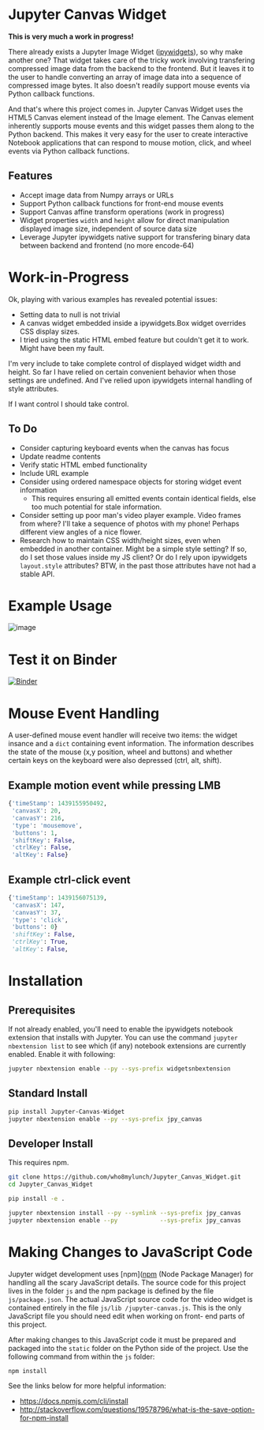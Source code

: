 # Jupyter Canvas Widget

**This is very much a work in progress!**

There already exists a Jupyter Image Widget ([ipywidgets](https://github.com/jupyter-widgets/ipywidgets)),
so why make another one?  That widget takes care of the tricky work involving transfering compressed
image data from the backend to the frontend.  But it leaves it to the user to handle converting an
array of image data into a sequence of compressed image bytes.  It also doesn't readily support
mouse events via Python callback functions.

And that's where this project comes in.  Jupyter Canvas Widget uses the HTML5 Canvas element
instead of the Image element.  The Canvas element inherently supports mouse events and this widget
passes them along to the Python backend.  This makes it very easy for the user to create
interactive Notebook applications that can respond to mouse motion, click, and wheel events via
Python callback functions.


## Features

- Accept image data from Numpy arrays or URLs
- Support Python callback functions for front-end mouse events
- Support Canvas affine transform operations (work in progress)
- Widget properties `width` and `height` allow for direct manipulation displayed image size,
  independent of source data size
- Leverage Jupyter ipywidgets native support for transfering binary data between backend and
  frontend (no more encode-64)

# Work-in-Progress

Ok, playing with various examples has revealed potential issues:
- Setting data to null is not trivial
- A canvas widget embedded inside a ipywidgets.Box widget overrides CSS display sizes.
- I tried using the static HTML embed feature but couldn't get it to work.  Might have been my fault.

I'm very include to take complete control of displayed widget width and height.  So far I have
relied on certain convenient behavior when those settings are undefined.  And I've relied upon
ipywidgets internal handling of style attributes.

If I want control I should take control.

## To Do
- Consider capturing keyboard events when the canvas has focus
- Update readme contents
- Verify static HTML embed functionality
- Include URL example
- Consider using ordered namespace objects for storing widget event information
    - This requires ensuring all emitted events contain identical fields, else too much potential
      for stale information.
- Consider setting up poor man's video player example.  Video frames from where?  I'll take a
  sequence of photos with my phone!  Perhaps different view angles of a nice flower.
- Research how to maintain CSS width/height sizes, even when embedded in another container. Might
  be a simple style setting?  If so, do I set those values inside my JS client?  Or do I rely
  upon ipywidgets `layout.style` attributes?  BTW, in the past those attributes have not had a stable
  API.

# Example Usage

![image](TBD)


# Test it on Binder

[![Binder](http://mybinder.org/badge.svg)](TBD)


# Mouse Event Handling

A user-defined mouse event handler will receive two items: the widget insance and a `dict`
containing event information.  The information describes the state of the mouse (x,y position,
wheel and buttons) and whether certain keys on the keyboard were also depressed (ctrl, alt, shift).

## Example motion event while pressing LMB

```py
{'timeStamp': 1439155950492,
 'canvasX': 20,
 'canvasY': 216,
 'type': 'mousemove',
 'buttons': 1,
 'shiftKey': False,
 'ctrlKey': False,
 'altKey': False}
```

## Example ctrl-click event

```py
{'timeStamp': 1439156075139,
 'canvasX': 147,
 'canvasY': 37,
 'type': 'click',
 'buttons': 0}
 'shiftKey': False,
 'ctrlKey': True,
 'altKey': False,
```


# Installation

## Prerequisites

If not already enabled, you'll need to enable the ipywidgets notebook extension that installs with
Jupyter.  You can use the command `jupyter nbextension list` to see which (if any) notebook
extensions are currently enabled.  Enable it with following:

```bash
jupyter nbextension enable --py --sys-prefix widgetsnbextension
```

## Standard Install

```bash
pip install Jupyter-Canvas-Widget
jupyter nbextension enable --py --sys-prefix jpy_canvas
```

## Developer Install

This requires npm.

```bash
git clone https://github.com/who8mylunch/Jupyter_Canvas_Widget.git
cd Jupyter_Canvas_Widget

pip install -e .

jupyter nbextension install --py --symlink --sys-prefix jpy_canvas
jupyter nbextension enable --py            --sys-prefix jpy_canvas
```

# Making Changes to JavaScript Code

Jupyter widget development uses [npm]([npm](https://docs.npmjs.com/getting-started/what-is-npm)
(Node Package Manager) for handling all the scary JavaScript details. The source code for this
project lives in the folder `js` and the npm package is defined by the file `js/package.json`.  The
actual JavaScript source code for the video widget is contained entirely in the file `js/lib
/jupyter-canvas.js`.  This is the only JavaScript file you should need edit when working on front-
end parts of this project.

After making changes to this JavaScript code it must be prepared and packaged into the `static`
folder on the Python side of the project.  Use the following command from within the `js` folder:

```bash
npm install
```

See the links below for more helpful information:
- https://docs.npmjs.com/cli/install
- http://stackoverflow.com/questions/19578796/what-is-the-save-option-for-npm-install


